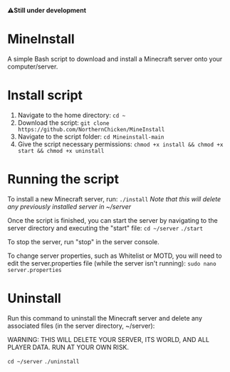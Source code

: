 ⚠️**Still under development**

# MineInstall
A simple Bash script to download and install a Minecraft server onto your computer/server.

# Install script
1. Navigate to the home directory: ```cd ~```
2. Download the script: ```git clone https://github.com/NorthernChicken/MineInstall```
3. Navigate to the script folder: ```cd Mineinstall-main```
4. Give the script necessary permissions: ```chmod +x install && chmod +x start && chmod +x uninstall```

# Running the script
To install a new Minecraft server, run:
```./install```
*Note that this will delete any previously installed server in ~/server*

Once the script is finished, you can start the server by navigating to the server directory and executing the "start" file:
```cd ~/server```
```./start```

To stop the server, run "stop" in the server console.

To change server properties, such as Whitelist or MOTD, you will need to edit the server.properties file (while the server isn't running):
```sudo nano server.properties```

# Uninstall
Run this command to uninstall the Minecraft server and delete any associated files (in the server directory, ~/server):

WARNING: THIS WILL DELETE YOUR SERVER, ITS WORLD, AND ALL PLAYER DATA. RUN AT YOUR OWN RISK.

```cd ~/server```
```./uninstall```
